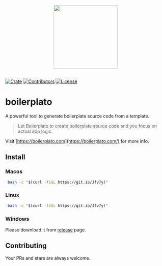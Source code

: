 <div align="center">
  <a href="https://github.com/boilerplato">
    <img width="200" height="200" src="https://avatars3.githubusercontent.com/u/63495711?s=200&v=4">
  </a>
  <br />
  <br />
</div>

[![Crate](https://img.shields.io/crates/v/boilerplato.svg)](https://crates.io/crates/boilerplato)
[![Contributors](https://img.shields.io/github/contributors/boilerplato/boilerplato.svg)](https://github.com/orgs/boilerplato/people)
[![License](https://img.shields.io/github/license/boilerplato/boilerplato.svg)](https://github.com/boilerplato/boilerplato/blob/master/LICENSE)

# boilerplato

A powerful tool to generate boilerplate source code from a template.

> Let Boilerplato to create boilerplate source code and you focus on actual app logic.

Visit [https://boilerplato.com](https://boilerplato.com/) for more info.

## Install

### Macos

```sh
 bash -c "$(curl -fsSL https://git.io/Jfv7y)"
```

### Linux

```sh
 bash -c "$(curl -fsSL https://git.io/Jfv7y)"
```

### Windows

Please download it from [release](https://github.com/boilerplato/boilerplato/releases) page.


## Contributing

Your PRs and stars are always welcome.